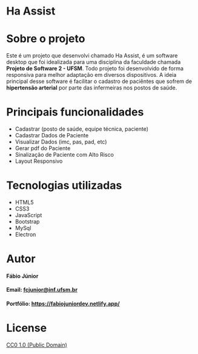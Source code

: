 # Ha Assist
# Sobre o projeto
Este é um projeto que desenvolvi chamado Ha Assist, é um software desktop que foi idealizada para uma disciplina da faculdade chamada **Projeto de Software 2 - UFSM**. Todo projeto foi desenvolvido de forma responsiva para melhor adaptação em diversos dispositivos. A ideia principal desse software é facilitar o cadastro de paciêntes que sofrem de **hipertensão arterial** por parte das infermeiras nos postos de saúde.

# Principais funcionalidades 
* Cadastrar (posto de saúde, equipe técnica, paciente)
* Cadastrar Dados de Paciente
* Visualizar Dados (imc, pas, pad, etc)
* Gerar pdf do Paciente
* Sinalização de Paciente com Alto Risco
* Layout Responsivo

# Tecnologias utilizadas
* HTML5
* CSS3
* JavaScript
* Bootstrap
* MySql
* Electron
  
# Autor
#### Fábio Júnior
#### Email: fcjunior@inf.ufsm.br
#### Portfólio: https://fabiojuniordev.netlify.app/

# License
[CC0 1.0 (Public Domain)](LICENSE.md)
